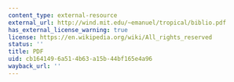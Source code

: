 ```yaml
---
content_type: external-resource
external_url: http://wind.mit.edu/~emanuel/tropical/biblio.pdf
has_external_license_warning: true
license: https://en.wikipedia.org/wiki/All_rights_reserved
status: ''
title: PDF
uid: cb164149-6a51-4b63-a15b-44bf165e4a96
wayback_url: ''
---
```

